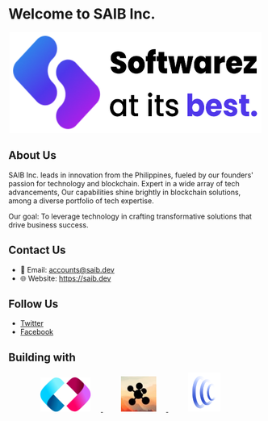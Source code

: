 # Welcome to SAIB Inc.
<p align="center">
  <picture>
    <source srcset="/src/dark-saib.png" media="(prefers-color-scheme: dark)">
    <img src="/src/light-saib.png" alt="SAIB Inc." width="500" height="200">
  </picture>
</p>

## About Us

SAIB Inc. leads in innovation from the Philippines, fueled by our founders' passion for technology and blockchain. Expert in a wide array of tech advancements, Our capabilities shine brightly in blockchain solutions, among a diverse portfolio of tech expertise.

Our goal: To leverage technology in crafting transformative solutions that drive business success.

## Contact Us

- 📧 Email: accounts@saib.dev
- 🌐 Website: https://saib.dev

## Follow Us

- <a href="https://twitter.com/saibdev" target="_blank">Twitter</a>
- <a href="https://www.facebook.com/saibllc" target="_blank">Facebook</a>

## Building with

<p align="center">
  <a href="https://txpipe.io/">
    <img src="/src/txpipe.webp" alt="TxPipe" width="100" style="margin-right: 20px;"/>
  </a>
  &nbsp;&nbsp;&nbsp;&nbsp;&nbsp;&nbsp;&nbsp;&nbsp;  
  <a href="https://coinecta.fi/">
    <img src="/src/coinecta.webp" alt="Coinecta" width="70" style="margin-right: 20px;"/>
  </a>
  &nbsp;&nbsp;&nbsp;&nbsp; &nbsp;&nbsp;&nbsp;&nbsp;  
  <a href="https://beta.crashr.io/about">
    <img src="/src/crashr-v2.svg" alt="Crashr" width="65" style="margin-right: 20px;"/>
  </a>
</p>



